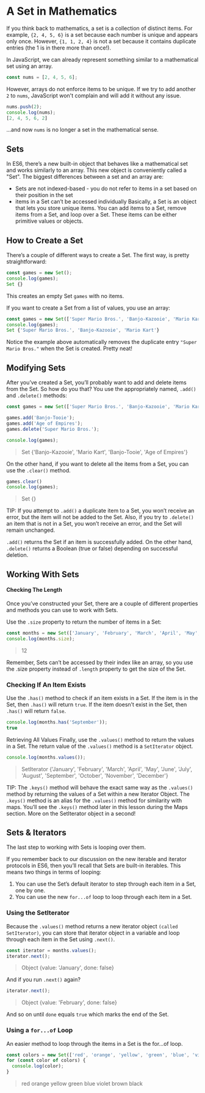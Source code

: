 # A Set in Mathematics

If you think back to mathematics, a set is a collection of distinct items. For example, `{2, 4, 5, 6}` is a set because each number is unique and appears only once. However, `{1, 1, 2, 4}` is not a set because it contains duplicate entries (the 1 is in there more than once!).

In JavaScript, we can already represent something similar to a mathematical set using an array.
```js
const nums = [2, 4, 5, 6];
```
However, arrays do not enforce items to be unique. If we try to add another `2` to `nums`, JavaScript won't complain and will add it without any issue.
```js
nums.push(2);
console.log(nums);
[2, 4, 5, 6, 2]
```
…and now `nums` is no longer a set in the mathematical sense.

## Sets
In ES6, there’s a new built-in object that behaves like a mathematical set and works similarly to an array. This new object is conveniently called a "Set". The biggest differences between a set and an array are:

* Sets are not indexed-based - you do not refer to items in a set based on their position in the set
* items in a Set can’t be accessed individually
Basically, a Set is an object that lets you store unique items. You can add items to a Set, remove items from a Set, and loop over a Set. These items can be either primitive values or objects.

## How to Create a Set
There’s a couple of different ways to create a Set. The first way, is pretty straightforward:
```js
const games = new Set();
console.log(games);
Set {}
```
This creates an empty Set `games` with no items.

If you want to create a Set from a list of values, you use an array:
```js
const games = new Set(['Super Mario Bros.', 'Banjo-Kazooie', 'Mario Kart', 'Super Mario Bros.']);
console.log(games);
Set {'Super Mario Bros.', 'Banjo-Kazooie', 'Mario Kart'}
```
Notice the example above automatically removes the duplicate entry `"Super Mario Bros."` when the Set is created. Pretty neat!

## Modifying Sets
After you’ve created a Set, you’ll probably want to add and delete items from the Set. So how do you that? You use the appropriately named, `.add()` and `.delete()` methods:
```js
const games = new Set(['Super Mario Bros.', 'Banjo-Kazooie', 'Mario Kart', 'Super Mario Bros.']);

games.add('Banjo-Tooie');
games.add('Age of Empires');
games.delete('Super Mario Bros.');

console.log(games);
```
> Set {'Banjo-Kazooie', 'Mario Kart', 'Banjo-Tooie', 'Age of Empires'}

On the other hand, if you want to delete all the items from a Set, you can use the `.clear()` method.
```js
games.clear()
console.log(games);
```
> Set {}

TIP: If you attempt to `.add()` a duplicate item to a Set, you won’t receive an error, but the item will not be added to the Set. Also, if you try to `.delete()` an item that is not in a Set, you won’t receive an error, and the Set will remain unchanged.

`.add()` returns the Set if an item is successfully added. On the other hand, `.delete()` returns a Boolean (true or false) depending on successful deletion.

## Working With Sets
#### Checking The Length
Once you’ve constructed your Set, there are a couple of different properties and methods you can use to work with Sets.

Use the `.size` property to return the number of items in a Set:
```js
const months = new Set(['January', 'February', 'March', 'April', 'May', 'June', 'July', 'August', 'September', 'October', 'November', 'December']);
console.log(months.size);
```
> 12

Remember, Sets can’t be accessed by their index like an array, so you use the .size property instead of `.length` property to get the size of the Set.

### Checking If An Item Exists
Use the `.has()` method to check if an item exists in a Set. If the item is in the Set, then `.has()` will return `true`. If the item doesn’t exist in the Set, then `.has()` will return `false`.
```js
console.log(months.has('September'));
true
```
Retrieving All Values
Finally, use the `.values()` method to return the values in a Set. The return value of the `.values()` method is a `SetIterator` object.
```js
console.log(months.values());
```
> SetIterator {'January', 'February', 'March', 'April', 'May', 'June', 'July', 'August', 'September', 'October', 'November', 'December'}

TIP: The `.keys()` method will behave the exact same way as the `.values()` method by returning the values of a Set within a new Iterator Object. The `.keys()` method is an alias for the `.values()` method for similarity with maps. You’ll see the `.keys()` method later in this lesson during the Maps section.
More on the SetIterator object in a second!

## Sets & Iterators

The last step to working with Sets is looping over them.

If you remember back to our discussion on the new iterable and iterator protocols in ES6, then you’ll recall that Sets are built-in iterables. This means two things in terms of looping:

1. You can use the Set’s default iterator to step through each item in a Set, one by one.
2. You can use the new `for...of` loop to loop through each item in a Set.

### Using the SetIterator

Because the `.values()` method returns a new iterator object `(called SetIterator)`, you can store that iterator object in a variable and loop through each item in the Set using `.next()`.

```js
const iterator = months.values();
iterator.next();
```
> Object {value: 'January', done: false}

And if you run `.next()` again?

```js
iterator.next();
```
> Object {value: 'February', done: false}

And so on until `done` equals `true` which marks the end of the Set.

### Using a `for...of` Loop
An easier method to loop through the items in a Set is the for...of loop.

```js
const colors = new Set(['red', 'orange', 'yellow', 'green', 'blue', 'violet', 'brown', 'black']);
for (const color of colors) {
  console.log(color);
}
```
> red 
orange 
yellow 
green 
blue 
violet 
brown 
black

